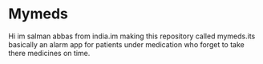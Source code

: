 # Mymeds
Hi im salman abbas from india.im making this repository called mymeds.its basically an alarm app for patients under medication who forget to take  there medicines on time.
